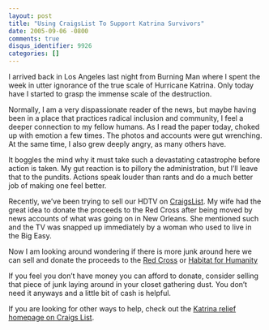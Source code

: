 ```yaml
---
layout: post
title: "Using CraigsList To Support Katrina Survivors"
date: 2005-09-06 -0800
comments: true
disqus_identifier: 9926
categories: []
---
```

I arrived back in Los Angeles last night from Burning Man where I spent
the week in utter ignorance of the true scale of Hurricane Katrina. Only
today have I started to grasp the immense scale of the destruction.

Normally, I am a very dispassionate reader of the news, but maybe having
been in a place that practices radical inclusion and community, I feel a
deeper connection to my fellow humans. As I read the paper today, choked
up with emotion a few times. The photos and accounts were gut wrenching.
At the same time, I also grew deeply angry, as many others have.

It boggles the mind why it must take such a devastating catastrophe
before action is taken. My gut reaction is to pillory the
administration, but I’ll leave that to the pundits. Actions speak louder
than rants and do a much better job of making one feel better.

Recently, we’ve been trying to sell our HDTV on
[CraigsList](http://losangeles.craigslist.org/). My wife had the great
idea to donate the proceeds to the Red Cross after being moved by news
accounts of what was going on in New Orleans. She mentioned such and the
TV was snapped up immediately by a woman who used to live in the Big
Easy.

Now I am looking around wondering if there is more junk around here we
can sell and donate the proceeds to the [Red
Cross](https://give.redcross.org/?hurricanemasthead) or [Habitat for
Humanity](https://www.habitat.org/donation/generaldonation/default.aspx?media=habitat&lander=MP&sourcecode=10w39&tg=katrina&keyword=homepage_09022005)

If you feel you don’t have money you can afford to donate, consider
selling that piece of junk laying around in your closet gathering dust.
You don’t need it anyways and a little bit of cash is helpful.

If you are looking for other ways to help, check out the [Katrina relief
homepage on Craigs
List](http://losangeles.craigslist.org/about/help/katrina_aid.html).

